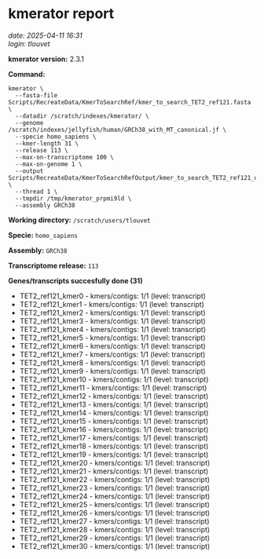 # kmerator report
*date: 2025-04-11 16:31*  
*login: tlouvet*

**kmerator version:** 2.3.1

**Command:**

```
kmerator \
  --fasta-file Scripts/RecreateData/KmerToSearchRef/kmer_to_search_TET2_ref121.fasta \
  --datadir /scratch/indexes/kmerator/ \
  --genome /scratch/indexes/jellyfish/human/GRCh38_with_MT_canonical.jf \
  --specie homo_sapiens \
  --kmer-length 31 \
  --release 113 \
  --max-on-transcriptome 100 \
  --max-on-genome 1 \
  --output Scripts/RecreateData/KmerToSearchRefOutput/kmer_to_search_TET2_ref121_output \
  --thread 1 \
  --tmpdir /tmp/kmerator_prpmi9ld \
  --assembly GRCh38
```

**Working directory:** `/scratch/users/tlouvet`

**Specie:** `homo_sapiens`

**Assembly:** `GRCh38`

**Transcriptome release:** `113`

**Genes/transcripts succesfully done (31)**

- TET2_ref121_kmer0 - kmers/contigs: 1/1 (level: transcript)
- TET2_ref121_kmer1 - kmers/contigs: 1/1 (level: transcript)
- TET2_ref121_kmer2 - kmers/contigs: 1/1 (level: transcript)
- TET2_ref121_kmer3 - kmers/contigs: 1/1 (level: transcript)
- TET2_ref121_kmer4 - kmers/contigs: 1/1 (level: transcript)
- TET2_ref121_kmer5 - kmers/contigs: 1/1 (level: transcript)
- TET2_ref121_kmer6 - kmers/contigs: 1/1 (level: transcript)
- TET2_ref121_kmer7 - kmers/contigs: 1/1 (level: transcript)
- TET2_ref121_kmer8 - kmers/contigs: 1/1 (level: transcript)
- TET2_ref121_kmer9 - kmers/contigs: 1/1 (level: transcript)
- TET2_ref121_kmer10 - kmers/contigs: 1/1 (level: transcript)
- TET2_ref121_kmer11 - kmers/contigs: 1/1 (level: transcript)
- TET2_ref121_kmer12 - kmers/contigs: 1/1 (level: transcript)
- TET2_ref121_kmer13 - kmers/contigs: 1/1 (level: transcript)
- TET2_ref121_kmer14 - kmers/contigs: 1/1 (level: transcript)
- TET2_ref121_kmer15 - kmers/contigs: 1/1 (level: transcript)
- TET2_ref121_kmer16 - kmers/contigs: 1/1 (level: transcript)
- TET2_ref121_kmer17 - kmers/contigs: 1/1 (level: transcript)
- TET2_ref121_kmer18 - kmers/contigs: 1/1 (level: transcript)
- TET2_ref121_kmer19 - kmers/contigs: 1/1 (level: transcript)
- TET2_ref121_kmer20 - kmers/contigs: 1/1 (level: transcript)
- TET2_ref121_kmer21 - kmers/contigs: 1/1 (level: transcript)
- TET2_ref121_kmer22 - kmers/contigs: 1/1 (level: transcript)
- TET2_ref121_kmer23 - kmers/contigs: 1/1 (level: transcript)
- TET2_ref121_kmer24 - kmers/contigs: 1/1 (level: transcript)
- TET2_ref121_kmer25 - kmers/contigs: 1/1 (level: transcript)
- TET2_ref121_kmer26 - kmers/contigs: 1/1 (level: transcript)
- TET2_ref121_kmer27 - kmers/contigs: 1/1 (level: transcript)
- TET2_ref121_kmer28 - kmers/contigs: 1/1 (level: transcript)
- TET2_ref121_kmer29 - kmers/contigs: 1/1 (level: transcript)
- TET2_ref121_kmer30 - kmers/contigs: 1/1 (level: transcript)

